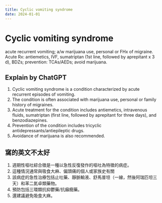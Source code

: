```yaml
---
title: Cyclic vomiting syndrome
date: 2024-01-01
---
```

# Cyclic vomiting syndrome

acute recurrent vomiting;
a/w marijuana use, personal or FHx of migraine.
Acute Rx: antiemetics, IVF, sumatriptan (1st line, followed by aprepitant x 3 d), BDZs; prevention: TCAs/AEDs; avoid marijuana.


## Explain by ChatGPT


1. Cyclic vomiting syndrome is a condition characterized by acute recurrent episodes of vomiting.
2. The condition is often associated with marijuana use, personal or family history of migraines.
3. Acute treatment for the condition includes antiemetics, intravenous fluids, sumatriptan (first line, followed by aprepitant for three days), and benzodiazepines.
4. Prevention of the condition includes tricyclic antidepressants/antiepileptic drugs.
5. Avoidance of marijuana is also recommended.

## 窩的英文不太好

1. 週期性嘔吐綜合徵是一種以急性反復發作的嘔吐為特徵的病症。
2. 這種情況通常與吸食大麻、偏頭痛的個人或家族史有關
3. 該病症的急性治療包括止吐藥、靜脈輸液、舒馬普坦（一線，然後阿瑞匹坦三天）和苯二氮卓類藥物。
4. 預防包括三環類抗抑鬱藥/抗癲癇藥。
5. 還建議避免吸食大麻。
